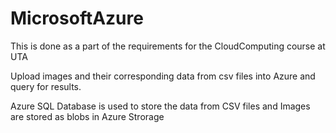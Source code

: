 # MicrosoftAzure

This is done as a part of the requirements for the CloudComputing course at UTA

  Upload images and their corresponding data from csv files into Azure and query for results.

  Azure SQL Database is used to store the data from CSV files and Images are stored as blobs in Azure Strorage
